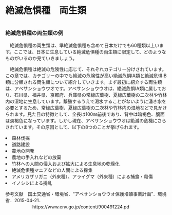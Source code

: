 <h1>絶滅危惧種　両生類<h1>
<h3>絶滅危惧種の両生類の例</h3><p>　絶滅危惧種の両生類は、準絶滅危惧種も含めて日本だけでも60種類以上います。ここでは、日本に生息している絶滅危惧種の両生類に限定して、どのようなものがいるのか見ていきましょう。</p><p>　絶滅危惧種は絶滅の危険性に応じて、それぞれカテゴリー分けされています。この章では、カテゴリーの中でも絶滅の危険性が高い絶滅危惧IA類と絶滅危惧IB類に分類される両生類について紹介していきます。まず最初に紹介する両生類は、アベサンショウウオです。アベサンショウウオは、絶滅危惧IA類に属しており、石川県、福井県、京都府、兵庫県の常緑広葉樹、夏緑広葉樹の二次林や竹林内の湿地に生息しています。繫殖するうえで渇水することがないように湧き水を必要とするため、常緑広葉樹、夏緑広葉樹の二次林や竹林内の湿地などで見かけられます。見た目の特徴として、全長は100㎜前後であり、背中は暗褐色、腹面は淡褐色になっています。しかし現在、アベサンショウウオは絶滅の危機にさらされています。その原因として、以下の8つのことが挙げられます。</p>
 <li>森林伐採</li><li>道路建設</li><li>農地の開発</li><li>農地の手入れなどの放棄</li><li>竹林への人間の侵入および拡大による生息地の乾燥化</li><li>絶滅危惧種マニアなどの人間による採集</li><li>アメリカザリガニ（外来種）、アライグマ（外来種）による捕食・殺傷</li><li>イノシシによる攪乱</li>
<p>参考文献　国土交通省・環境省．“アベサンショウウオ保護増殖事業計画”．環境省．2015-04-21．
 　　　　　　https://www.env.go.jp/content/900491224.pd</p>
